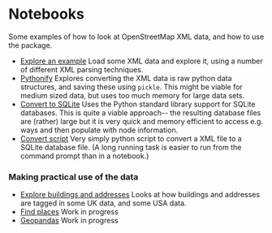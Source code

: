 # Notebooks

Some examples of how to look at OpenStreetMap XML data, and how to use the package.

- [Explore an example](Explore%20an%20example.ipynb) Load some XML data and explore it, using a number of different XML parsing techniques.
- [Pythonify](Pythonify.ipynb) Explores converting the XML data is raw python data structures, and saving these using `pickle`.  This might be viable for medium sized data, but uses too much memory for large data sets.
- [Convert to SQLite](Convert%20to%20SQLite%20DB.ipynb) Uses the Python standard library support for SQLite databases.  This is quite a viable approach-- the resulting database files are (rather) large but it is very quick and memory efficient to access e.g. ways and then populate with node information.
- [Convert script](convert_to_db.py) Very simply python script to convert a XML file to a SQLite database file.  (A long running task is easier to run from the command prompt than in a notebook.)


### Making practical use of the data

- [Explore buildings and addresses](Explore%20buildings%20and%20addresses.ipynb) Looks at how buildings and addresses are tagged in some UK data, and some USA data.
- [Find places](Find%20places.ipynb) Work in progress
- [Geopandas](Geopandas.ipynb) Work in progress